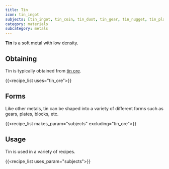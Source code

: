 ```yaml
---
title: Tin
icon: tin_ingot
subjects: [tin_ingot, tin_coin, tin_dust, tin_gear, tin_nugget, tin_plate, tin_block]
category: materials
subcategory: metals
---
```


**Tin** is a soft metal with low density.

Obtaining
---------
Tin is typically obtained from [tin ore](../ores).

{{<recipe_list uses="tin_ore">}}


Forms
---------
Like other metals, tin can be shaped into a variety of different forms such as gears, plates, blocks, etc.

{{<recipe_list makes_param="subjects" excluding="tin_ore">}}


Usage
-----
Tin is used in a variety of recipes.

{{<recipe_list uses_param="subjects">}}
